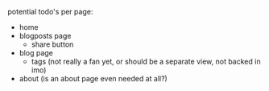 potential todo's per page:

- home
- blogposts page
    - share button
- blog page
    - tags (not really a fan yet, or should be a separate view, not backed in imo)
- about (is an about page even needed at all?)

